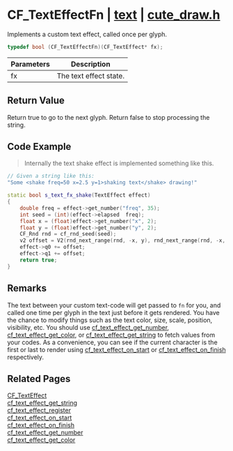 # CF_TextEffectFn | [text](https://github.com/RandyGaul/cute_framework/blob/master/docs/text/README.md) | [cute_draw.h](https://github.com/RandyGaul/cute_framework/blob/master/include/cute_draw.h)

Implements a custom text effect, called once per glyph.

```cpp
typedef bool (CF_TextEffectFn)(CF_TextEffect* fx);
```

Parameters | Description
--- | ---
fx | The text effect state.

## Return Value

Return true to go to the next glyph. Return false to stop processing the string.

## Code Example

> Internally the text shake effect is implemented something like this.

```cpp
// Given a string like this:
"Some <shake freq=50 x=2.5 y=1>shaking text</shake> drawing!"

static bool s_text_fx_shake(TextEffect effect)
{
    double freq = effect->get_number("freq", 35);
    int seed = (int)(effect->elapsed  freq);
    float x = (float)effect->get_number("x", 2);
    float y = (float)effect->get_number("y", 2);
    CF_Rnd rnd = cf_rnd_seed(seed);
    v2 offset = V2(rnd_next_range(rnd, -x, y), rnd_next_range(rnd, -x, y));
    effect->q0 += offset;
    effect->q1 += offset;
    return true;
}
```

## Remarks

The text between your custom text-code will get passed to `fn` for you, and called one time per glyph in
the text just before it gets rendered. You have the chance to modify things such as the text color, size, scale,
position, visibility, etc. You should use [cf_text_effect_get_number](https://github.com/RandyGaul/cute_framework/blob/master/docs/text/cf_text_effect_get_number.md), [cf_text_effect_get_color](https://github.com/RandyGaul/cute_framework/blob/master/docs/text/cf_text_effect_get_color.md), or
[cf_text_effect_get_string](https://github.com/RandyGaul/cute_framework/blob/master/docs/text/cf_text_effect_get_string.md) to fetch values from your codes. As a convenience, you can see if the current
character is the first or last to render using [cf_text_effect_on_start](https://github.com/RandyGaul/cute_framework/blob/master/docs/text/cf_text_effect_on_start.md) or [cf_text_effect_on_finish](https://github.com/RandyGaul/cute_framework/blob/master/docs/text/cf_text_effect_on_finish.md) respectively.

## Related Pages

[CF_TextEffect](https://github.com/RandyGaul/cute_framework/blob/master/docs/text/cf_texteffect.md)  
[cf_text_effect_get_string](https://github.com/RandyGaul/cute_framework/blob/master/docs/text/cf_text_effect_get_string.md)  
[cf_text_effect_register](https://github.com/RandyGaul/cute_framework/blob/master/docs/text/cf_text_effect_register.md)  
[cf_text_effect_on_start](https://github.com/RandyGaul/cute_framework/blob/master/docs/text/cf_text_effect_on_start.md)  
[cf_text_effect_on_finish](https://github.com/RandyGaul/cute_framework/blob/master/docs/text/cf_text_effect_on_finish.md)  
[cf_text_effect_get_number](https://github.com/RandyGaul/cute_framework/blob/master/docs/text/cf_text_effect_get_number.md)  
[cf_text_effect_get_color](https://github.com/RandyGaul/cute_framework/blob/master/docs/text/cf_text_effect_get_color.md)  
